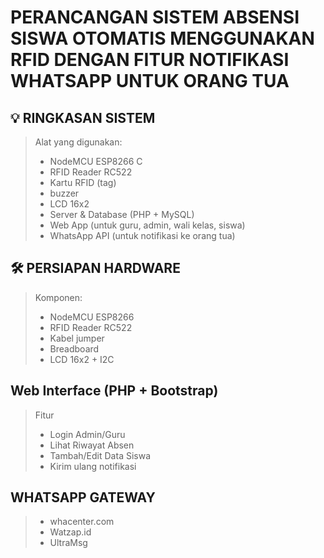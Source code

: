 # PERANCANGAN SISTEM ABSENSI SISWA OTOMATIS MENGGUNAKAN RFID DENGAN FITUR NOTIFIKASI WHATSAPP UNTUK ORANG TUA
## 💡 RINGKASAN SISTEM <br>
> Alat yang digunakan: <br>
> - NodeMCU ESP8266  C <br>
> - RFID Reader RC522 <br>
> - Kartu RFID (tag) <br>
> - buzzer <br>
> - LCD 16x2 <br>
> - Server & Database (PHP + MySQL) <br>
> - Web App (untuk guru, admin, wali kelas, siswa) <br>
> - WhatsApp API (untuk notifikasi ke orang tua)

## 🛠️ PERSIAPAN HARDWARE
> Komponen: <br>
> - NodeMCU ESP8266 <br>
> - RFID Reader RC522
> - Kabel jumper
> - Breadboard
> - LCD 16x2 + I2C

## Web Interface (PHP + Bootstrap)
> Fitur
> - Login Admin/Guru <br>
> - Lihat Riwayat Absen <br>
> - Tambah/Edit Data Siswa <br>
> - Kirim ulang notifikasi

##  WHATSAPP GATEWAY
> - whacenter.com <br>
> - Watzap.id <br>
> - UltraMsg

